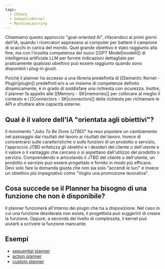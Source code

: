 ```yaml
---
tags:
  - CSharp
  - SemanticKernel
  - MachineLearning
---
```

Chiamiamo questo approccio "goal-oriented AI", rifacendoci ai primi giorni dell'IA, quando i ricercatori aspiravano ai computer per battere il campione di scacchi in carica del mondo.
Quel grande obiettivo è stato raggiunto alla fine, ma con l'insolita competenza dei nuovi [[GPT Model|modelli]] di intelligenza artificiale LLM per fornire indicazioni dettagliate per praticamente qualsiasi obiettivo può essere raggiunto quando sono disponibili i plug-in giusti.

Poiché il planner ha accesso a una libreria predefinita di [[Semantic Kernel - Plugin|plugin]] predefiniti e/o a un insieme di competenze definito dinamicamente, è in grado di soddisfare una richiesta con sicurezza.
Inoltre, il planner fa appello alle [[Memory - SK|memories]] per collocare al meglio il contesto e i [[Connectors - SK|connectors]] della richiesta per richiamare le API e sfruttare altre capacità esterne.

## Qual è il valore dell'IA "orientata agli obiettivi"?

Il movimento "*Jobs To Be Done (JTBD)*" ha reso popolare un cambiamento nel passaggio dai risultati del lavoro ai risultati del lavoro.
Invece di concentrarsi sulle caratteristiche o sulle funzioni di un prodotto o servizio, l'approccio JTBD enfatizza gli obiettivi e i desideri del cliente o dell'utente e il valore o il vantaggio che cercano o si aspettano dall'utilizzo del prodotto o servizio.
Comprendendo e articolando il JTBD del cliente o dell'utente, un prodotto o servizio può essere progettato e fornito in modo più efficace. Devi solo fare la domanda giusta che non sia solo "accendi le luci" e invece un obiettivo più impegnativo come "Voglio una promozione lavorativa".

## Cosa succede se il Planner ha bisogno di una funzione che non è disponibile?

Il planner funzionerà all'interno dei plugin che ha a disposizione. Nel caso in cui una funzione desiderata non esista, il progettista può suggerirti di creare la funzione. Oppure, a seconda del livello di complessità, il kernel può aiutarti a scrivere la funzione mancante. 

## Esempi
* [sequential planner](https://github.com/microsoft/semantic-kernel/blob/main/samples/dotnet/kernel-syntax-examples/Example12_SequentialPlanner.cs)
* [action planner](https://github.com/microsoft/semantic-kernel/blob/main/samples/dotnet/kernel-syntax-examples/Example28_ActionPlanner.cs)
* [custom planner](https://github.com/microsoft/semantic-kernel/blob/main/samples/dotnet/kernel-syntax-examples/Example31_CustomPlanner.cs)

